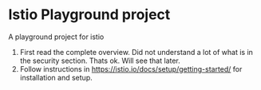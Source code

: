 # Istio Playground project
A playground project for istio

1. First read the complete overview. Did not understand a lot of what is in the security section. Thats ok. Will see that later.
2. Follow instructions in https://istio.io/docs/setup/getting-started/ for installation and setup.
